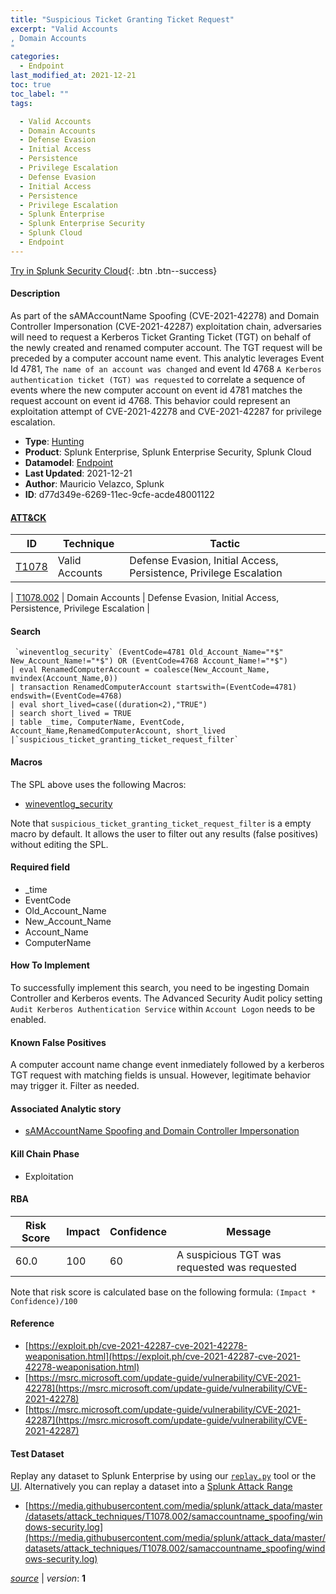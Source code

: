 ```yaml
---
title: "Suspicious Ticket Granting Ticket Request"
excerpt: "Valid Accounts
, Domain Accounts
"
categories:
  - Endpoint
last_modified_at: 2021-12-21
toc: true
toc_label: ""
tags:

  - Valid Accounts
  - Domain Accounts
  - Defense Evasion
  - Initial Access
  - Persistence
  - Privilege Escalation
  - Defense Evasion
  - Initial Access
  - Persistence
  - Privilege Escalation
  - Splunk Enterprise
  - Splunk Enterprise Security
  - Splunk Cloud
  - Endpoint
---
```




[Try in Splunk Security Cloud](https://www.splunk.com/en_us/cyber-security.html){: .btn .btn--success}

#### Description

As part of the sAMAccountName Spoofing (CVE-2021-42278) and Domain Controller Impersonation (CVE-2021-42287) exploitation chain, adversaries will need to request a Kerberos Ticket Granting Ticket (TGT) on behalf of the newly created and renamed computer account. The TGT request will be preceded by a computer account name event. This analytic leverages Event Id 4781, `The name of an account was changed` and event Id 4768 `A Kerberos authentication ticket (TGT) was requested` to correlate a sequence of events where the new computer account on event id 4781 matches the request account on event id 4768. This behavior could represent an exploitation attempt of CVE-2021-42278 and CVE-2021-42287 for privilege escalation.

- **Type**: [Hunting](https://github.com/splunk/security_content/wiki/object-Analytic-Types)
- **Product**: Splunk Enterprise, Splunk Enterprise Security, Splunk Cloud
- **Datamodel**: [Endpoint](https://docs.splunk.com/Documentation/CIM/latest/User/Endpoint)
- **Last Updated**: 2021-12-21
- **Author**: Mauricio Velazco, Splunk
- **ID**: d77d349e-6269-11ec-9cfe-acde48001122


#### [ATT&CK](https://attack.mitre.org/)

| ID             | Technique        |  Tactic             |
| -------------- | ---------------- |-------------------- |
| [T1078](https://attack.mitre.org/techniques/T1078/) | Valid Accounts | Defense Evasion, Initial Access, Persistence, Privilege Escalation |

| [T1078.002](https://attack.mitre.org/techniques/T1078/002/) | Domain Accounts | Defense Evasion, Initial Access, Persistence, Privilege Escalation |

#### Search

```
 `wineventlog_security` (EventCode=4781 Old_Account_Name="*$" New_Account_Name!="*$") OR (EventCode=4768 Account_Name!="*$") 
| eval RenamedComputerAccount = coalesce(New_Account_Name, mvindex(Account_Name,0)) 
| transaction RenamedComputerAccount startswith=(EventCode=4781) endswith=(EventCode=4768) 
| eval short_lived=case((duration<2),"TRUE") 
| search short_lived = TRUE 
| table _time, ComputerName, EventCode, Account_Name,RenamedComputerAccount, short_lived 
|`suspicious_ticket_granting_ticket_request_filter`
```

#### Macros
The SPL above uses the following Macros:
* [wineventlog_security](https://github.com/splunk/security_content/blob/develop/macros/wineventlog_security.yml)

Note that `suspicious_ticket_granting_ticket_request_filter` is a empty macro by default. It allows the user to filter out any results (false positives) without editing the SPL.

#### Required field
* _time
* EventCode
* Old_Account_Name
* New_Account_Name
* Account_Name
* ComputerName


#### How To Implement
To successfully implement this search, you need to be ingesting Domain Controller and Kerberos events. The Advanced Security Audit policy setting `Audit Kerberos Authentication Service` within `Account Logon` needs to be enabled.

#### Known False Positives
A computer account name change event inmediately followed by a kerberos TGT request with matching fields is unsual. However, legitimate behavior may trigger it. Filter as needed.

#### Associated Analytic story
* [sAMAccountName Spoofing and Domain Controller Impersonation](/stories/samaccountname_spoofing_and_domain_controller_impersonation)


#### Kill Chain Phase
* Exploitation



#### RBA

| Risk Score  | Impact      | Confidence   | Message      |
| ----------- | ----------- |--------------|--------------|
| 60.0 | 100 | 60 | A suspicious TGT was requested was requested |


Note that risk score is calculated base on the following formula: `(Impact * Confidence)/100`



#### Reference

* [https://exploit.ph/cve-2021-42287-cve-2021-42278-weaponisation.html](https://exploit.ph/cve-2021-42287-cve-2021-42278-weaponisation.html)
* [https://msrc.microsoft.com/update-guide/vulnerability/CVE-2021-42278](https://msrc.microsoft.com/update-guide/vulnerability/CVE-2021-42278)
* [https://msrc.microsoft.com/update-guide/vulnerability/CVE-2021-42287](https://msrc.microsoft.com/update-guide/vulnerability/CVE-2021-42287)



#### Test Dataset
Replay any dataset to Splunk Enterprise by using our [`replay.py`](https://github.com/splunk/attack_data#using-replaypy) tool or the [UI](https://github.com/splunk/attack_data#using-ui).
Alternatively you can replay a dataset into a [Splunk Attack Range](https://github.com/splunk/attack_range#replay-dumps-into-attack-range-splunk-server)


* [https://media.githubusercontent.com/media/splunk/attack_data/master/datasets/attack_techniques/T1078.002/samaccountname_spoofing/windows-security.log](https://media.githubusercontent.com/media/splunk/attack_data/master/datasets/attack_techniques/T1078.002/samaccountname_spoofing/windows-security.log)



[*source*](https://github.com/splunk/security_content/tree/develop/detections/endpoint/suspicious_ticket_granting_ticket_request.yml) \| *version*: **1**